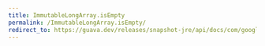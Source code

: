 ```yaml
---
title: ImmutableLongArray.isEmpty
permalink: /ImmutableLongArray.isEmpty/
redirect_to: https://guava.dev/releases/snapshot-jre/api/docs/com/google/common/primitives/ImmutableLongArray.html#isEmpty--
---
```

